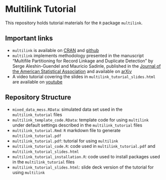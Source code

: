 # Multilink Tutorial

This repository holds tutorial materials for the `R` package `multilink`.


## Important links

- `multilink` is available on [CRAN](https://cran.r-project.org/web/packages/multilink/index.html) 
and [github](https://github.com/aleshing/multilink)
- `multilink` implements methodology presented in the
manuscript “Multifile Partitioning for Record Linkage and Duplicate
Detection” by Serge Aleshin-Guendel and Mauricio Sadinle, published in
the [Journal of the American Statistical
Association](https://doi.org/10.1080/01621459.2021.2013242) and
available on [arXiv](https://arxiv.org/abs/2110.03839v1)
- A video tutorial covering the slides in `multilink_tutorial_slides.html` are available on [youtube](https://www.youtube.com/watch?v=ckgA1Bj1QoQ)

## Repository Structure

- `mixed_data_mess.RData`: simulated data set used in the `multilink_tutorial` files
- `multilink_template_code.RData`: template code for using `multilink` under default 
settings described in the `multilink_tutorial` files
- `multilink_tutorial.Rmd`: `R` markdown file to generate `multilink_tutorial.pdf`
- `multilink_tutorial.pdf`: tutorial for using `multilink`
- `multilink_tutorial_code.R`: code used in `multilink_tutorial.pdf` and `multilink_tutorial_slides.html`
- `multilink_tutorial_installation.R`: code used to install packages used in the `multilink_tutorial` files
- `multilink_tutorial_slides.html`: slide deck version of the tutorial for using `multilink`
